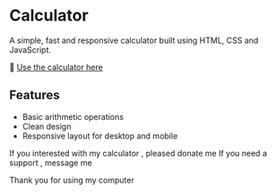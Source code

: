 # Calculator

A simple, fast and responsive calculator built using HTML, CSS and JavaScript.

🔗 [Use the calculator here](https://clockmanelite.github.io/Calculator/)

## Features
- Basic arithmetic operations
- Clean design
- Responsive layout for desktop and mobile

If you interested with my calculator , pleased donate me 
If you need a support , message me 

Thank you for using my computer 
